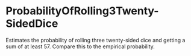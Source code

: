 # ProbabilityOfRolling3Twenty-SidedDice
Estimates the probability of rolling three twenty-sided dice and getting a sum of at least 57. Compare this to the empirical probability. 
